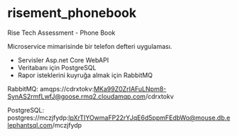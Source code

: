 # risement_phonebook
Rise Tech Assessment - Phone Book

Microservice mimarisinde bir telefon defteri uygulaması.
+ Servisler Asp.net Core WebAPI
+ Veritabanı için PostgreSQL
+ Rapor isteklerini kuyruğa almak için RabbitMQ


RabbitMQ:
amqps://cdrxtokv:MKa99Z0ZrIAFuLNpm8-SynAS2rmfLwfJ@goose.rmq2.cloudamqp.com/cdrxtokv

PostgreSQL:
postgres://mczjfydp:lpXrTIYOwmaFP22rYJqE6d5ppmFEdbWo@mouse.db.elephantsql.com/mczjfydp



